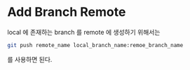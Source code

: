 # Add Branch Remote

local 에 존재하는 branch 를 remote 에 생성하기 위해서는

```sh
git push remote_name local_branch_name:remoe_branch_name
```

를 사용하면 된다.
